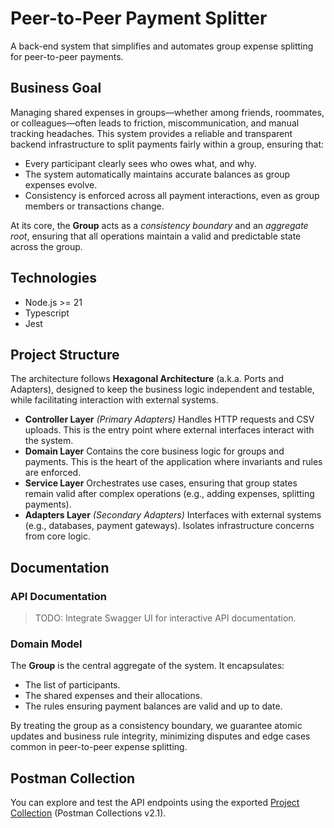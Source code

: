 # Peer-to-Peer Payment Splitter
A back-end system that simplifies and automates group expense splitting for peer-to-peer payments.

## Business Goal
Managing shared expenses in groups—whether among friends, roommates, or colleagues—often leads to friction, miscommunication, and manual tracking headaches. This system provides a reliable and transparent backend infrastructure to split payments fairly within a group, ensuring that:
* Every participant clearly sees who owes what, and why.
* The system automatically maintains accurate balances as group expenses evolve.
* Consistency is enforced across all payment interactions, even as group members or transactions change.

At its core, the **Group** acts as a *consistency boundary* and an *aggregate root*, ensuring that all operations maintain a valid and predictable state across the group.

## Technologies
* Node.js >= 21
* Typescript
* Jest

## Project Structure
The architecture follows **Hexagonal Architecture** (a.k.a. Ports and Adapters), designed to keep the business logic independent and testable, while facilitating interaction with external systems.
* **Controller Layer** *(Primary Adapters)*
  Handles HTTP requests and CSV uploads. This is the entry point where external interfaces interact with the system.
* **Domain Layer**
  Contains the core business logic for groups and payments. This is the heart of the application where invariants and rules are enforced.
* **Service Layer**
  Orchestrates use cases, ensuring that group states remain valid after complex operations (e.g., adding expenses, splitting payments).
* **Adapters Layer** *(Secondary Adapters)*
  Interfaces with external systems (e.g., databases, payment gateways). Isolates infrastructure concerns from core logic.

## Documentation

### API Documentation
> TODO: Integrate Swagger UI for interactive API documentation.

### Domain Model
The **Group** is the central aggregate of the system. It encapsulates:

* The list of participants.
* The shared expenses and their allocations.
* The rules ensuring payment balances are valid and up to date.

By treating the group as a consistency boundary, we guarantee atomic updates and business rule integrity, minimizing disputes and edge cases common in peer-to-peer expense splitting.

## Postman Collection
You can explore and test the API endpoints using the exported [Project Collection](./docs/payment-splitter.postman_collection.json) (Postman Collections v2.1).